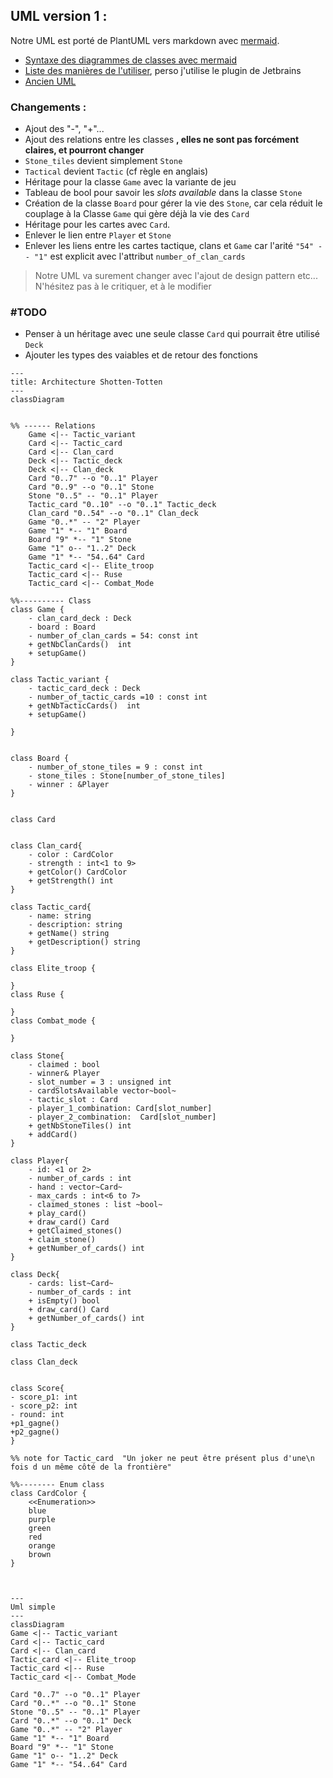 
## UML version 1 :
Notre UML est porté de PlantUML vers markdown avec [mermaid](https://mermaid.js.org).
  
- [Syntaxe des diagrammes de classes avec mermaid](https://mermaid.js.org/syntax/classDiagram.html)
- [Liste des manières de l'utiliser](https://mermaid.js.org/ecosystem/integrations.html), perso j'utilise le plugin de Jetbrains
- [Ancien UML](https://codimd.math.cnrs.fr/VEjH14SwRfq9q9YtunKFbg?both)

### Changements :
- Ajout des "-", "+"...
- Ajout des relations entre les classes **, elles ne sont pas forcément claires, et pourront changer**
- `Stone_tiles` devient simplement `Stone`
- `Tactical` devient `Tactic` (cf règle en anglais)
- Héritage pour la classe `Game` avec la variante de jeu
- Tableau de bool pour savoir les _slots available_ dans la classe `Stone` 
- Création de la classe `Board` pour gérer la vie des `Stone`, car cela réduit le couplage à la Classe `Game` qui gère déjà la vie des `Card`
- Héritage pour les cartes avec `Card`.
- Enlever le lien entre `Player` et `Stone`
- Enlever les liens entre les cartes tactique, clans et `Game` car l'arité `"54" -- "1"` est explicit avec l'attribut `number_of_clan_cards`

> Notre UML va surement changer avec l'ajout de design pattern etc... 
> N'hésitez pas à le critiquer, et à le modifier

### #TODO
- Penser à un héritage avec une seule classe `Card` qui pourrait être utilisé `Deck`
- Ajouter les types des vaiables et de retour des fonctions 

```mermaid
---
title: Architecture Shotten-Totten
---
classDiagram


%% ------ Relations
    Game <|-- Tactic_variant
    Card <|-- Tactic_card
    Card <|-- Clan_card
    Deck <|-- Tactic_deck
    Deck <|-- Clan_deck
    Card "0..7" --o "0..1" Player
    Card "0..9" --o "0..1" Stone
    Stone "0..5" -- "0..1" Player
    Tactic_card "0..10" --o "0..1" Tactic_deck
    Clan_card "0..54" --o "0..1" Clan_deck
    Game "0..*" -- "2" Player
    Game "1" *-- "1" Board
    Board "9" *-- "1" Stone
    Game "1" o-- "1..2" Deck
    Game "1" *-- "54..64" Card
    Tactic_card <|-- Elite_troop
    Tactic_card <|-- Ruse
    Tactic_card <|-- Combat_Mode

%%---------- Class
class Game {
    - clan_card_deck : Deck
    - board : Board
    - number_of_clan_cards = 54: const int
    + getNbClanCards()  int
    + setupGame()
}

class Tactic_variant {
    - tactic_card_deck : Deck
    - number_of_tactic_cards =10 : const int
    + getNbTacticCards()  int
    + setupGame()

}


class Board {
    - number_of_stone_tiles = 9 : const int
    - stone_tiles : Stone[number_of_stone_tiles]
    - winner : &Player
}


class Card
    

class Clan_card{
    - color : CardColor
    - strength : int<1 to 9>
    + getColor() CardColor
    + getStrength() int
}

class Tactic_card{
    - name: string
    - description: string
    + getName() string
    + getDescription() string
}

class Elite_troop {
    
}
class Ruse {
    
}
class Combat_mode {
    
}
        
class Stone{
    - claimed : bool
    - winner& Player
    - slot_number = 3 : unsigned int
    - cardSlotsAvailable vector~bool~
    - tactic_slot : Card
    - player_1_combination: Card[slot_number]
    - player_2_combination:  Card[slot_number]
    + getNbStoneTiles() int
    + addCard()
}

class Player{
    - id: <1 or 2>
    - number_of_cards : int
    - hand : vector~Card~
    - max_cards : int<6 to 7>
    - claimed_stones : list ~bool~
    + play_card()
    + draw_card() Card
    + getClaimed_stones() 
    + claim_stone()
    + getNumber_of_cards() int
}

class Deck{
    - cards: list~Card~
    - number_of_cards : int
    + isEmpty() bool
    + draw_card() Card
    + getNumber_of_cards() int
}

class Tactic_deck

class Clan_deck
    
    
class Score{
- score_p1: int
- score_p2: int
- round: int
+p1_gagne()
+p2_gagne()
}

%% note for Tactic_card  "Un joker ne peut être présent plus d'une\n fois d un même côté de la frontière"

%%-------- Enum class
class CardColor {
    <<Enumeration>>
    blue
    purple
    green
    red
    orange
    brown
}
    


```


```mermaid
---
Uml simple
---
classDiagram
Game <|-- Tactic_variant
Card <|-- Tactic_card
Card <|-- Clan_card
Tactic_card <|-- Elite_troop
Tactic_card <|-- Ruse
Tactic_card <|-- Combat_Mode

Card "0..7" --o "0..1" Player
Card "0..*" --o "0..1" Stone
Stone "0..5" -- "0..1" Player
Card "0..*" --o "0..1" Deck
Game "0..*" -- "2" Player
Game "1" *-- "1" Board
Board "9" *-- "1" Stone
Game "1" o-- "1..2" Deck
Game "1" *-- "54..64" Card
```